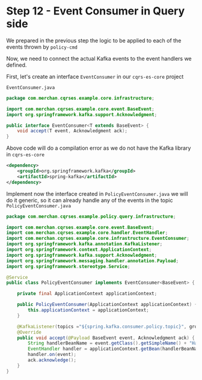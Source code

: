 # Step 12 - Event Consumer in Query side
We prepared in the previous step the logic to be applied to each of the events thrown by `policy-cmd`

Now, we need to connect the actual Kafka events to the event handlers we defined.

First, let's create an interface `EventConsumer` in our `cqrs-es-core` project

`EventConsumer.java`

```java
package com.merchan.cqrses.example.core.infrastructure;

import com.merchan.cqrses.example.core.event.BaseEvent;
import org.springframework.kafka.support.Acknowledgment;

public interface EventConsumer<T extends BaseEvent> {
    void accept(T event, Acknowledgment ack);
}

```

Above code will do a compilation error as we do not have the Kafka library in `cqrs-es-core`

```xml
<dependency>
    <groupId>org.springframework.kafka</groupId>
    <artifactId>spring-kafka</artifactId>
</dependency>
```

Implement now the interface created in `PolicyEventConsumer.java` we will do it generic, so it can already handle any of the events in the topic
`PolicyEventConsumer.java`

```java
package com.merchan.cqrses.example.policy.query.infrastructure;

import com.merchan.cqrses.example.core.event.BaseEvent;
import com.merchan.cqrses.example.core.handler.EventHandler;
import com.merchan.cqrses.example.core.infrastructure.EventConsumer;
import org.springframework.kafka.annotation.KafkaListener;
import org.springframework.context.ApplicationContext;
import org.springframework.kafka.support.Acknowledgment;
import org.springframework.messaging.handler.annotation.Payload;
import org.springframework.stereotype.Service;

@Service
public class PolicyEventConsumer implements EventConsumer<BaseEvent> {

    private final ApplicationContext applicationContext;

    public PolicyEventConsumer(ApplicationContext applicationContext) {
        this.applicationContext = applicationContext;
    }

    @KafkaListener(topics ="${spring.kafka.consumer.policy.topic}", groupId = "${spring.kafka.consumer.group-id")
    @Override
    public void accept(@Payload BaseEvent event, Acknowledgment ack) {
        String handlerBeanName = event.getClass().getSimpleName() + "Handler";
        EventHandler handler = applicationContext.getBean(handlerBeanName, EventHandler.class);
        handler.on(event);
        ack.acknowledge();
    }
}

```




